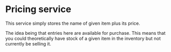 # Pricing service
This service simply stores the name of given item plus its price.

The idea being that entries here are available for purchase. This means that you could theoretically have stock of a given item in the inventory but not currently be selling it.
